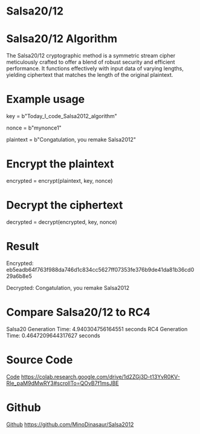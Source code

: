 # Salsa20/12
# Salsa20/12 Algorithm
The Salsa20/12 cryptographic method is a symmetric stream cipher meticulously crafted to offer a blend of robust security and efficient performance. It functions effectively with input data of varying lengths, yielding ciphertext that matches the length of the original plaintext.

# Example usage
key = b"Today_I_code_Salsa2012_algorithm"

nonce = b"mynonce1"

plaintext = b"Congatulation, you remake Salsa2012"

# Encrypt the plaintext
encrypted = encrypt(plaintext, key, nonce)

# Decrypt the ciphertext
decrypted = decrypt(encrypted, key, nonce)

# Result
Encrypted: eb5eadb64f763f988da746d1c834cc5627ff07353fe376b9de41da81b36cd029a6b8e5

Decrypted: Congatulation, you remake Salsa2012

# Compare Salsa20/12 to RC4

Salsa20 Generation Time: 4.940304756164551 seconds
RC4 Generation Time:  0.4647209644317627 seconds

# Source Code
[Code](https://colab.research.google.com/drive/1d2ZGj3D-t13YvR0KV-RIe_paM9dMwRY3#scrollTo=QOvB7f1msJBE) https://colab.research.google.com/drive/1d2ZGj3D-t13YvR0KV-RIe_paM9dMwRY3#scrollTo=QOvB7f1msJBE

# Github
[Github](https://github.com/MinoDinasaur/Salsa2012) https://github.com/MinoDinasaur/Salsa2012
